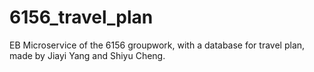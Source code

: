 # 6156_travel_plan
EB Microservice of the 6156 groupwork, with a database for travel plan, made by Jiayi Yang and Shiyu Cheng.
